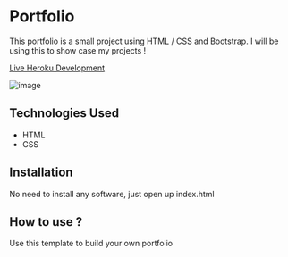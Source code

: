 # Portfolio 

This portfolio is a small project using HTML / CSS and Bootstrap. I will be using this to show case my projects !

[Live Heroku Development](https://portfolio-frendli.herokuapp.com/)

![image](https://user-images.githubusercontent.com/98929654/154870726-c0d14bdc-9260-4810-9456-000b792c32dc.png)

## Technologies Used

* HTML
* CSS

## Installation 

No need to install any software, just open up index.html

## How to use ? 

Use this template to build your own portfolio
